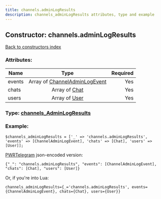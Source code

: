 ```yaml
---
title: channels.adminLogResults
description: channels_adminLogResults attributes, type and example
---
```

## Constructor: channels.adminLogResults  
[Back to constructors index](index.md)



### Attributes:

| Name     |    Type       | Required |
|----------|:-------------:|---------:|
|events|Array of [ChannelAdminLogEvent](../types/ChannelAdminLogEvent.md) | Yes|
|chats|Array of [Chat](../types/Chat.md) | Yes|
|users|Array of [User](../types/User.md) | Yes|



### Type: [channels\_AdminLogResults](../types/channels_AdminLogResults.md)


### Example:

```
$channels_adminLogResults = ['_' => 'channels.adminLogResults', 'events' => [ChannelAdminLogEvent], 'chats' => [Chat], 'users' => [User]];
```  

[PWRTelegram](https://pwrtelegram.xyz) json-encoded version:

```
{"_": "channels.adminLogResults", "events": [ChannelAdminLogEvent], "chats": [Chat], "users": [User]}
```


Or, if you're into Lua:  


```
channels_adminLogResults={_='channels.adminLogResults', events={ChannelAdminLogEvent}, chats={Chat}, users={User}}

```


